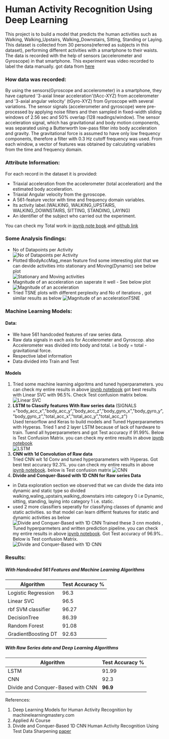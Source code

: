 # Human Activity Recognition Using Deep Learning
This project is to build a model that predicts the human activities such as Walking, Walking_Upstairs, Walking_Downstairs, Sitting, Standing or Laying. This dataset is collected from 30 persons(referred as subjects in this dataset), performing different activities with a smartphone to their waists. The data is recorded with the help of sensors (accelerometer and Gyroscope) in that smartphone. This experiment was video recorded to label the data manually. got data from [here](https://archive.ics.uci.edu/ml/datasets/human+activity+recognition+using+smartphones)
### How data was recorded:  
By using the sensors(Gyroscope and accelerometer) in a smartphone, they have captured '3-axial linear acceleration'(tAcc-XYZ) from accelerometer and '3-axial angular velocity' (tGyro-XYZ) from Gyroscope with several variations. The sensor signals (accelerometer and gyroscope) were pre-processed by applying noise filters and then sampled in fixed-width sliding windows of 2.56 sec and 50% overlap (128 readings/window). The sensor acceleration signal, which has gravitational and body motion components, was separated using a Butterworth low-pass filter into body acceleration and gravity. The gravitational force is assumed to have only low frequency components, therefore a filter with 0.3 Hz cutoff frequency was used. From each window, a vector of features was obtained by calculating variables from the time and frequency domain.
### Attribute Information:  
For each record in the dataset it is provided: 
- Triaxial acceleration from the accelerometer (total acceleration) and the estimated body acceleration. 
- Triaxial Angular velocity from the gyroscope. 
- A 561-feature vector with time and frequency domain variables. 
- Its activity label.(WALKING, WALKING_UPSTAIRS, WALKING_DOWNSTAIRS, SITTING, STANDING, LAYING)
- An identifier of the subject who carried out the experiment.  

You can check my Total work in [ipynb note book](https://github.com/UdiBhaskar/Human-Activity-Recognition--Using-Deep-NN/blob/master/Human%20Activity%20Detection.ipynb) and [github link](https://github.com/UdiBhaskar/Human-Activity-Recognition--Using-Deep-NN)
### Some Analysis findings:
- No of Datapoints per Activity  
![No of Datapoints per Activity](https://github.com/UdiBhaskar/Human-Activity-Recognition--Using-Deep-NN/blob/master/Images/output_28_0.png "No of Datapoints per Activity")  
- Plotted tBodyAccMag_mean feature find some interesting plot that we can devide activities into stationary and Moving(Dynamic) see below plot  
![Stationary and Moving activities](https://github.com/UdiBhaskar/Human-Activity-Recognition--Using-Deep-NN/blob/master/Images/output_40_0.png "Stationary and Moving activities")
- Magnitude of an acceleration can saperate it well -  See below plot  
![Magnitude of an acceleration](https://github.com/UdiBhaskar/Human-Activity-Recognition--Using-Deep-NN/blob/master/Images/output_43_1.png "Magnitude of an acceleration")
- Tried TSNE plots with different perplexity and No of iterations , got similar results as below 
![Magnitude of an accelerationTSNE](https://github.com/UdiBhaskar/Human-Activity-Recognition--Using-Deep-NN/blob/master/Images/output_56_3.png "TSNE")
### Machine Learning Models:
#### Data:  
- We have 561 handcoded features of raw series data.
- Raw data signals in each axis for Accelerometer and Gyroscop. also Accelerometer was divided into body and total. i.e body = total - gravitational force.
- Respective label information
- Data divided into Train and Test
#### Models
1. Tried some machine learning algoritms and tuned hyperparameters. you can check my entire results in above [ipynb notebook](https://github.com/UdiBhaskar/Human-Activity-Recognition--Using-Deep-NN/blob/master/Human%20Activity%20Detection.ipynb)
got best results with Linear SVC with 96.5%. Check Test confusion matrix below.
![Linear SVC](https://github.com/UdiBhaskar/Human-Activity-Recognition--Using-Deep-NN/blob/master/Images/output_80_3.png "Linear SVC")
2. <b>LSTM to Classify features With Raw series data</b> 
(SIGNALS ="body_acc_x","body_acc_y","body_acc_z","body_gyro_x","body_gyro_y","body_gyro_z","total_acc_x","total_acc_y","total_acc_z")  
Used tensorflow and Keras to build models and Tuned Hyperparameters with Hyperas. Tried 1 and 2 layer LSTM because of lack of hardware to train. Tuend all hyperparameters and got Test accuracy if 91.99%. Below is Test Confusion Matrix. you can check my entire results in above [ipynb notebook](https://github.com/UdiBhaskar/Human-Activity-Recognition--Using-Deep-NN/blob/master/Human%20Activity%20Detection.ipynb)  
![LSTM](https://github.com/UdiBhaskar/Human-Activity-Recognition--Using-Deep-NN/blob/master/Images/output_135_0.png "LSTM")
3. <b>CNN with 1d Convolution of Raw data</b>  
Tried CNN wit 1d Conv and tuned hyperparameters with Hyperas. Got best test accuracy 92.3%. you can check my entire results in above [ipynb notebook](https://github.com/UdiBhaskar/Human-Activity-Recognition--Using-Deep-NN/blob/master/Human%20Activity%20Detection.ipynb). below is Test confusion matrix
![CNN](https://github.com/UdiBhaskar/Human-Activity-Recognition--Using-Deep-NN/blob/master/Images/output_163_3.png "CNN")
4. <b> Divide and Conquer-Based with 1D CNN for Raw series Data </b>  
 - in Data exploration section we observed that we can divide the data into dynamic and static type so divided walking,waling_upstairs,walking_downstairs into category 0 i.e Dynamic, sitting, standing, laying into category 1 i.e. static.
 - used 2 more classifiers seperatly for classifying classes of dynamic and static activities. so that model can learn differnt features for static and dynamic activities as below  
 ![Divide and Conquer-Based with 1D CNN](https://github.com/UdiBhaskar/Human-Activity-Recognition--Using-Deep-NN/blob/master/Images/Divide%20and%20conqure%20CNN.png "Divide and Conquer-Based with 1D CNN")
Trained these 3 cnn models , Tuned hyperparmeters and written prediction pipeline. you can check my entire results in above [ipynb notebook](https://github.com/UdiBhaskar/Human-Activity-Recognition--Using-Deep-NN/blob/master/Human%20Activity%20Detection.ipynb).
Got Test accuracy of 96.9%.. Below is Test confusion Matrix.
![Divide and Conquer-Based with 1D CNN](https://github.com/UdiBhaskar/Human-Activity-Recognition--Using-Deep-NN/blob/master/Images/output_244_0.png "Divide and Conquer-Based with 1D CNN")  
### Results:  
##### With Handcoded 561 Features and Machine Learning Algorithms
| Algorithm        | Test Accuracy % | 
| ------------- |-------------|
| Logistic Regression      | 96.3 |
| Linear SVC      | 96.5      | 
| rbf SVM classifier      | 96.27      | 
| DecisionTree      | 86.39      | 
| Random Forest      | 91.08      | 
| GradientBoosting DT      | 92.63      | 
##### With Raw Series data and Deep Learning Algorithms  
| Algorithm        | Test Accuracy % | 
| ------------- |-------------|
| LSTM      | 91.99 |
| CNN      | 92.3      | 
| Divide and Conquer-Based with CNN      | <b>96.9</b>      | 

References:
1. Deep Learning Models for Human Activity Recognition by machinelearningmastery.com
2. Applied Ai Course
3. Divide and Conquer-Based 1D CNN Human Activity Recognition Using Test Data Sharpening [paper]( https://www.mdpi.com/1424-8220/18/4/1055/pdf )
